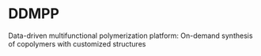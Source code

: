 # DDMPP
Data-driven multifunctional polymerization platform: On-demand synthesis of copolymers with customized structures
